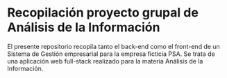 # Recopilación proyecto grupal de Análisis de la Información

El presente repositorio recopila tanto el back-end como el front-end de un Sistema de Gestión empresarial para la empresa ficticia PSA. Se trata de una aplicación web full-stack realizado para la materia Análisis de la Información.
